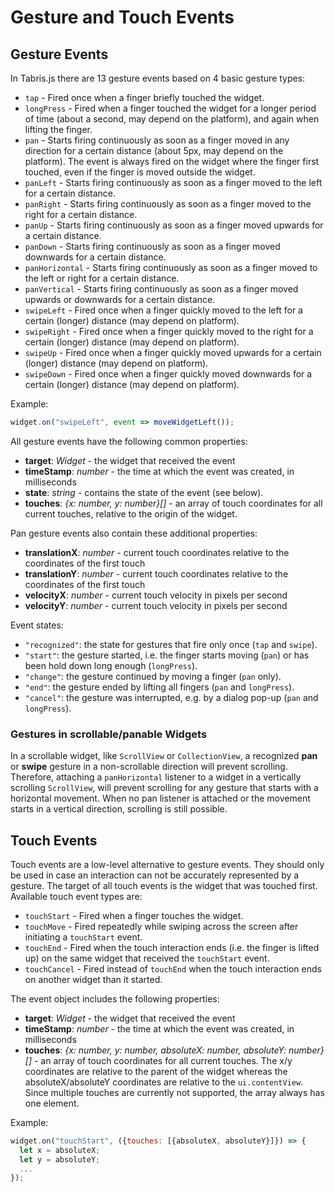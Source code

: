 ---
---
Gesture and Touch Events
========================

## Gesture Events

In Tabris.js there are 13 gesture events based on 4 basic gesture types:

- `tap` - Fired once when a finger briefly touched the widget.
- `longPress` - Fired when a finger touched the widget for a longer period of time (about a second, may depend on the platform), and again when lifting the finger.
- `pan` - Starts firing continuously as soon as a finger moved in any direction for a certain distance (about 5px, may depend on the platform). The event is always fired on the widget where the finger first touched, even if the finger is moved outside the widget.
- `panLeft` - Starts firing continuously as soon as a finger moved to the left for a certain distance.
- `panRight` - Starts firing continuously as soon as a finger moved to the right for a certain distance.
- `panUp` - Starts firing continuously as soon as a finger moved upwards for a certain distance.
- `panDown` - Starts firing continuously as soon as a finger moved downwards for a certain distance.
- `panHorizontal` - Starts firing continuously as soon as a finger moved to the left or right for a certain distance.
- `panVertical` - Starts firing continuously as soon as a finger moved upwards or downwards for a certain distance.
- `swipeLeft` - Fired once when a finger quickly moved to the left for a certain (longer) distance (may depend on platform).
- `swipeRight` - Fired once when a finger quickly moved to the right for a certain (longer) distance (may depend on platform).
- `swipeUp` - Fired once when a finger quickly moved upwards for a certain (longer) distance (may depend on platform).
- `swipeDown` - Fired once when a finger quickly moved downwards for a certain (longer) distance (may depend on platform).

Example:

```js
widget.on("swipeLeft", event => moveWidgetLeft());
```

All gesture events have the following common properties:

- **target**: *Widget* - the widget that received the event
- **timeStamp**: *number* - the time at which the event was created, in milliseconds
- **state**: *string* - contains the state of the event (see below).
- **touches**: *{x: number, y: number}[]* - an array of touch coordinates for all current touches, relative to the origin of the widget.

Pan gesture events also contain these additional properties:

- **translationX**: *number* - current touch coordinates relative to the coordinates of the first touch
- **translationY**: *number* - current touch coordinates relative to the coordinates of the first touch
- **velocityX**: *number* - current touch velocity in pixels per second
- **velocityY**: *number* - current touch velocity in pixels per second

Event states:

- `"recognized"`: the state for gestures that fire only once (`tap` and `swipe`).
- `"start"`: the gesture started, i.e. the finger starts moving (`pan`) or has been hold down long enough (`longPress`).
- `"change"`: the gesture continued by moving a finger (`pan` only).
- `"end"`: the gesture ended by lifting all fingers (`pan` and `longPress`).
- `"cancel"`: the gesture was interrupted, e.g. by a dialog pop-up (`pan` and `longPress`).

### Gestures in scrollable/panable Widgets

In a scrollable widget, like `ScrollView` or `CollectionView`, a recognized **pan** or **swipe** gesture in a non-scrollable direction will prevent scrolling. Therefore, attaching a `panHorizontal` listener to a widget in a vertically scrolling `ScrollView`, will prevent scrolling for any gesture that starts with a horizontal movement. When no pan listener is attached or the movement starts in a vertical direction, scrolling is still possible.

## Touch Events

Touch events are a low-level alternative to gesture events. They should only be used in case an interaction can not be accurately represented by a gesture. The target of all touch events is the widget that was touched first. Available touch event types are:

- `touchStart` - Fired when a finger touches the widget.
- `touchMove` - Fired repeatedly while swiping across the screen after initiating a `touchStart` event.
- `touchEnd` - Fired when the touch interaction ends (i.e. the finger is lifted up) on the same widget that received the `touchStart` event.
- `touchCancel` - Fired instead of `touchEnd` when the touch interaction ends on another widget than it started.

The event object includes the following properties:

- **target**: *Widget* - the widget that received the event
- **timeStamp**: *number* - the time at which the event was created, in milliseconds
- **touches**: *{x: number, y: number, absoluteX: number, absoluteY: number}[]* - an array of touch coordinates for all current touches. The x/y coordinates are relative to the parent of the widget whereas the absoluteX/absoluteY coordinates are relative to the `ui.contentView`. Since multiple touches are currently not supported, the array always has one element.

Example:
```js
widget.on("touchStart", ({touches: [{absoluteX, absoluteY}]}) => {
  let x = absoluteX;
  let y = absoluteY;
  ...
});
```
